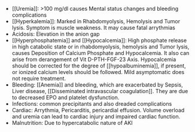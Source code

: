 - [[Uremia]]: >100 mg/dl causes Mental status changes and bleeding complications
- [[Hyperkalemia]]: Marked in Rhabdomyolysis, Hemolysis and Tumor lysis. Symptom is muscle weakness. It may cause fatal arrythmias
- Acidosis: Elevation in the anion gap
- [[Hyperphosphatemia]] and [[Hypocalcemia]]: High phosphate release in high catabolic state or in rhabdomyolysis, hemolysis and Tumor lysis, causes Deposition of Calcium Phosphate and Hypocalcemia. It also can arise from derangement of Vit D-PTH-FGF-23 Axis. Hypocalcemia should be corrected for the degree of [[hypoalbuminemia]], if present, or ionized calcium levels should be followed. Mild asymptomatic does not require treatment.
- Bleeding: [[Anemia]] and bleeding, which are exacerbated by Sepsis, Liver disease, [[Disseminated intravascular coagulation]]. They are due to decreased EPO and platelet dysfunction.
- Infections: common precipitants and also dreaded complications
- Cardiac: Arrythmia, Pericarditis, pericardial effusion. Volume overload and uremia can lead to cardiac injury and impaired cardiac function.
- Malnutrition: Due to hypercatabolic nature of AKI